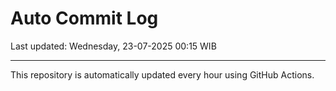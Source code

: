 # Auto Commit Log

Last updated: Wednesday, 23-07-2025 00:15 WIB

---

This repository is automatically updated every hour using GitHub Actions.
